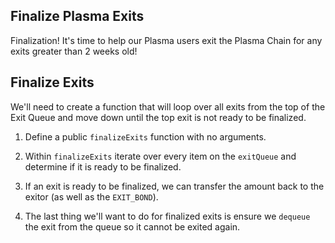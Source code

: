 ## Finalize Plasma Exits

Finalization! It's time to help our Plasma users exit the Plasma Chain for any exits greater than 2 weeks old! 

## Finalize Exits

We'll need to create a function that will loop over all exits from the top of the Exit Queue and move down until the top exit is not ready to be finalized.

1. Define a public `finalizeExits` function with no arguments.

2. Within `finalizeExits` iterate over every item on the `exitQueue` and determine if it is ready to be finalized.

3. If an exit is ready to be finalized, we can transfer the amount back to the exitor (as well as the `EXIT_BOND`).

4. The last thing we'll want to do for finalized exits is ensure we `dequeue` the exit from the queue so it cannot be exited again.
